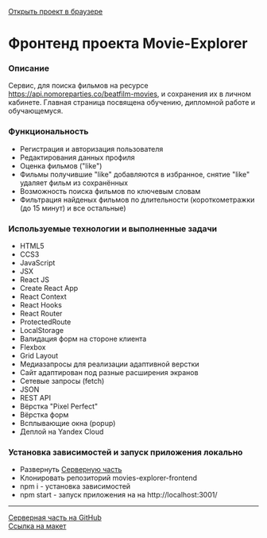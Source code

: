 [Открыть проект в браузере](https://diplom.ilin.nomoredomains.sbs "Дипломная работа")
# Фронтенд проекта Movie-Explorer  


### Описание
Сервис, для поиска фильмов на ресурсе https://api.nomoreparties.co/beatfilm-movies, и сохранения их в личном кабинете.
Главная страница посвящена обучению, дипломной работе и обучающемуся.

### Функциональность
* Регистрация и авторизация пользователя
* Редактирования данных профиля
* Оценка фильмов ("like")
* Фильмы получившие "like" добавляются в избранное, снятие "like" удаляет фильм из сохранённых
* Возможность поиска фильмов по ключевым словам
* Фильтрация найденых фильмов по длительности (короткометражки (до 15 минут) и все остальные)

### Используемые технологии и выполненные задачи
* HTML5
* CCS3
* JavaScript
* JSX
* React JS
* Create React App
* React Context
* React Hooks
* React Router
* ProtectedRoute
* LocalStorage
* Валидация форм на стороне клиента
* Flexbox
* Grid Layout
* Медиазапросы для реализации адаптивной верстки
* Сайт адаптирован под разные расширения экранов
* Сетевые запросы (fetch)
* JSON
* REST API
* Вёрстка "Pixel Perfect"
* Вёрстка форм
* Всплывающие окна (popup)
* Деплой на Yandex Cloud

### Установка зависимостей и запуск приложения локально
* Развернуть [Серверную часть](https://github.com/Alexandr-Ilin/movies-explorer-api)
* Клонировать репозиторий movies-explorer-frontend
* npm i - установка зависимостей
* npm start - запуск приложения на на http://localhost:3001/
---
[Серверная часть на GitHub](https://github.com/Alexandr-Ilin/movies-explorer-api)  
[Ссылка на макет](https://disk.yandex.ru/d/0YaKmi36SnKRFg)

